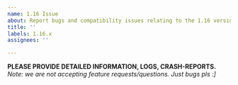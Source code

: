 ```yaml
---
name: 1.16 Issue
about: Report bugs and compatibility issues relating to the 1.16 version of the mod
title: ''
labels: 1.16.x
assignees: ''

---
```


**PLEASE PROVIDE DETAILED INFORMATION, LOGS, CRASH-REPORTS.**  
_Note: we are not accepting feature requests/questions. Just bugs pls :]_
